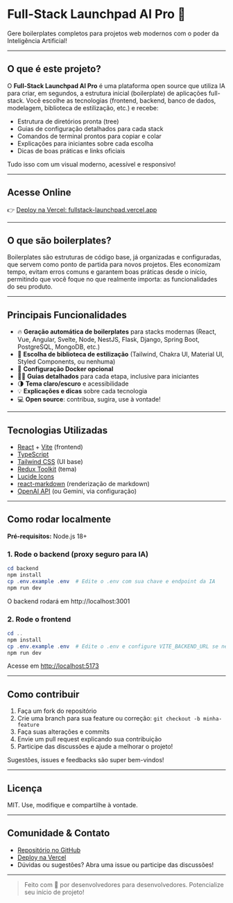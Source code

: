 # Full-Stack Launchpad AI Pro 🚀

Gere boilerplates completos para projetos web modernos com o poder da Inteligência Artificial!

---

## O que é este projeto?

O **Full-Stack Launchpad AI Pro** é uma plataforma open source que utiliza IA para criar, em segundos, a estrutura inicial (boilerplate) de aplicações full-stack. Você escolhe as tecnologias (frontend, backend, banco de dados, modelagem, biblioteca de estilização, etc.) e recebe:

- Estrutura de diretórios pronta (tree)
- Guias de configuração detalhados para cada stack
- Comandos de terminal prontos para copiar e colar
- Explicações para iniciantes sobre cada escolha
- Dicas de boas práticas e links oficiais

Tudo isso com um visual moderno, acessível e responsivo!

---

## Acesse Online

👉 [Deploy na Vercel: fullstack-launchpad.vercel.app](https://fullstack-launchpad.vercel.app)

---

## O que são boilerplates?

Boilerplates são estruturas de código base, já organizadas e configuradas, que servem como ponto de partida para novos projetos. Eles economizam tempo, evitam erros comuns e garantem boas práticas desde o início, permitindo que você foque no que realmente importa: as funcionalidades do seu produto.

---

## Principais Funcionalidades

- 🔥 **Geração automática de boilerplates** para stacks modernas (React, Vue, Angular, Svelte, Node, NestJS, Flask, Django, Spring Boot, PostgreSQL, MongoDB, etc.)
- 🎨 **Escolha de biblioteca de estilização** (Tailwind, Chakra UI, Material UI, Styled Components, ou nenhuma)
- 🐳 **Configuração Docker opcional**
- 🧑‍💻 **Guias detalhados** para cada etapa, inclusive para iniciantes
- 🌗 **Tema claro/escuro** e acessibilidade
- 💡 **Explicações e dicas** sobre cada tecnologia
- 💻 **Open source**: contribua, sugira, use à vontade!

---

## Tecnologias Utilizadas

- [React](https://react.dev/) + [Vite](https://vitejs.dev/) (frontend)
- [TypeScript](https://www.typescriptlang.org/)
- [Tailwind CSS](https://tailwindcss.com/) (UI base)
- [Redux Toolkit](https://redux-toolkit.js.org/) (tema)
- [Lucide Icons](https://lucide.dev/)
- [react-markdown](https://github.com/remarkjs/react-markdown) (renderização de markdown)
- [OpenAI API](https://platform.openai.com/) (ou Gemini, via configuração)

---

## Como rodar localmente

**Pré-requisitos:** Node.js 18+

### 1. Rode o backend (proxy seguro para IA)

```powershell
cd backend
npm install
cp .env.example .env  # Edite o .env com sua chave e endpoint da IA
npm run dev
```

O backend rodará em http://localhost:3001

### 2. Rode o frontend

```powershell
cd ..
npm install
cp .env.example .env  # Edite o .env e configure VITE_BACKEND_URL se necessário
npm run dev
```

Acesse em [http://localhost:5173](http://localhost:5173)

---

## Como contribuir

1. Faça um fork do repositório
2. Crie uma branch para sua feature ou correção: `git checkout -b minha-feature`
3. Faça suas alterações e commits
4. Envie um pull request explicando sua contribuição
5. Participe das discussões e ajude a melhorar o projeto!

Sugestões, issues e feedbacks são super bem-vindos!

---

## Licença

MIT. Use, modifique e compartilhe à vontade.

---

## Comunidade & Contato

- [Repositório no GitHub](https://github.com/TucanoWeb/fullstack-launchpad.git)
- [Deploy na Vercel](https://fullstack-launchpad.vercel.app)
- Dúvidas ou sugestões? Abra uma issue ou participe das discussões!

---

> Feito com 💚 por desenvolvedores para desenvolvedores. Potencialize seu início de projeto!
